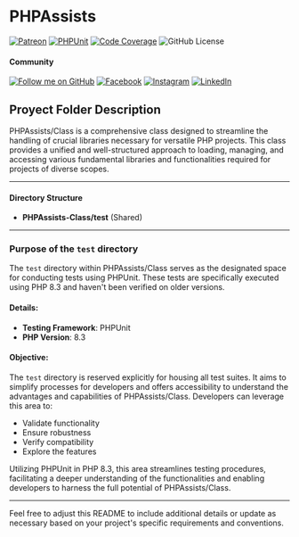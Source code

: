# PHPAssists
[![Patreon](https://img.shields.io/badge/Support-Patreon-orange.svg?style=flat&logo=patreon)](https://www.patreon.com/hexomecloud)
[![PHPUnit](https://img.shields.io/github/actions/workflow/status/juanma386/PHPAssists-Class/.github/workflows/phpunit.yml?branch=main&label=PHPUnit&logo=php&style=flat-square
)](https://github.com/juanma386/PHPAssists-Class/actions)
[![Code Coverage](https://github.com/juanma386/PHPAssists-Class/actions/workflows/code-coverage.yml/badge.svg)](https://github.com/juanma386/PHPAssists-Class/actions/workflows/code-coverage.yml)
![GitHub License](https://img.shields.io/github/license/juanma386/PHPAssists-Class)
#### Community
[![Follow me on GitHub](https://img.shields.io/github/followers/juanma386?style=social)](https://github.com/juanma386)
[![Facebook](https://img.shields.io/badge/Facebook-Like-blue?style=social&logo=facebook)](https://www.facebook.com/hexome.cloud/)
[![Instagram](https://img.shields.io/badge/Instagram-Follow-blue?style=social&logo=instagram)](https://www.instagram.com/hexome.cloud/)
[![LinkedIn](https://img.shields.io/badge/LinkedIn-Connect-blue?style=social&logo=linkedin)](https://www.linkedin.com/company/hexome-cloud/)

## Proyect Folder Description

PHPAssists/Class is a comprehensive class designed to streamline the handling of crucial libraries necessary for versatile PHP projects. This class provides a unified and well-structured approach to loading, managing, and accessing various fundamental libraries and functionalities required for projects of diverse scopes.

---

#### Directory Structure

- **PHPAssists-Class/test** (Shared)

---

### Purpose of the `test` directory

The `test` directory within PHPAssists/Class serves as the designated space for conducting tests using PHPUnit. These tests are specifically executed using PHP 8.3 and haven't been verified on older versions. 

#### Details:
- **Testing Framework**: PHPUnit
- **PHP Version**: 8.3

#### Objective:

The `test` directory is reserved explicitly for housing all test suites. It aims to simplify processes for developers and offers accessibility to understand the advantages and capabilities of PHPAssists/Class. Developers can leverage this area to:

- Validate functionality
- Ensure robustness
- Verify compatibility
- Explore the features

Utilizing PHPUnit in PHP 8.3, this area streamlines testing procedures, facilitating a deeper understanding of the functionalities and enabling developers to harness the full potential of PHPAssists/Class.

---

Feel free to adjust this README to include additional details or update as necessary based on your project's specific requirements and conventions.
